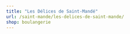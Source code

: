 ```yaml
---
title: "Les Délices de Saint-Mandé"
url: /saint-mande/les-delices-de-saint-mande/
shop: boulangerie
---
```


